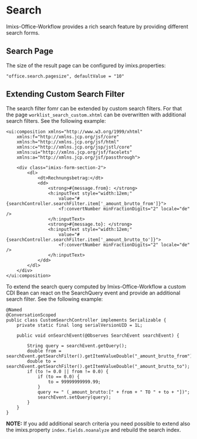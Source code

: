 # Search

Imixs-Office-Workflow provides a rich search feature by providing different search forms. 

## Search Page

The size of the result page can be configured by imixs.properties:

	"office.search.pagesize", defaultValue = "10"


## Extending Custom Search Filter

The search filter fomr can be extended by custom search filters. For that the page `worklist_search_custom.xhtml` can be overwritten with additional search filters. See the following example:

	<ui:composition xmlns="http://www.w3.org/1999/xhtml"
		xmlns:f="http://xmlns.jcp.org/jsf/core"
		xmlns:h="http://xmlns.jcp.org/jsf/html"
		xmlns:c="http://xmlns.jcp.org/jsp/jstl/core"
		xmlns:ui="http://xmlns.jcp.org/jsf/facelets"
		xmlns:a="http://xmlns.jcp.org/jsf/passthrough">
	
		<div class="imixs-form-section-2">
			<dl>
				<dt>Rechnungsbetrag:</dt>
				<dd>
					<strong>#{message.from}: </strong>
					<h:inputText style="width:12em;"
						value="#{searchController.searchFilter.item['_amount_brutto_from']}">
						<f:convertNumber minFractionDigits="2" locale="de" />
					</h:inputText>
					<strong>#{message.to}: </strong>
					<h:inputText style="width:12em;"
						value="#{searchController.searchFilter.item['_amount_brutto_to']}">
						<f:convertNumber minFractionDigits="2" locale="de" />
					</h:inputText>
				</dd>
			</dl>
		</div>
	</ui:composition>


To extend the search query computed by Imixs-Office-Workflow a custom CDI Bean can react on the SearchQuery event and provide an additional search filter. See the following example:



	@Named
	@ConversationScoped
	public class CustomSearchController implements Serializable {
	    private static final long serialVersionUID = 1L;
	
	    public void onSearchEvent(@Observes SearchEvent searchEvent) {
	
	        String query = searchEvent.getQuery();
	        double from = searchEvent.getSearchFilter().getItemValueDouble("_amount_brutto_from");
	        double to = searchEvent.getSearchFilter().getItemValueDouble("_amount_brutto_to");
	        if (to != 0.0 || from != 0.0) {
	            if (to == 0.0) {
	                to = 99999999999.99;
	            }
	            query += " (_amount_brutto:[" + from + " TO " + to + "])";
	            searchEvent.setQuery(query);
	        }
	    }
	}


**NOTE:** If you add additional search criteria you need possible to extend also the imixs.property `index.fields.noanalyze` and rebuild the search index.


